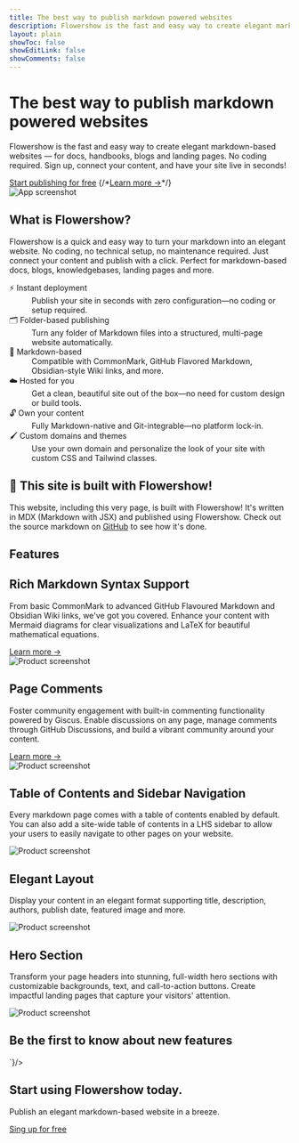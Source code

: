 ```yaml
---
title: The best way to publish markdown powered websites
description: Flowershow is the fast and easy way to create elegant markdown-based websites — for docs, handbooks, blogs and landing pages. No coding required. Sign up, connect your content, and have your site live in seconds!
layout: plain
showToc: false
showEditLink: false
showComments: false
---
```


<div className="bg-white py-12 sm:py-24">
  <div className="mx-auto max-w-7xl px-6 lg:px-8">
    <div className="mx-auto max-w-3xl text-center">
      <h1 className="text-balance text-5xl font-semibold tracking-tight text-gray-900 sm:text-6xl">The best way to publish markdown powered websites</h1>
      <p className="mt-8 text-pretty text-lg font-medium text-gray-500 sm:text-xl/8">Flowershow is the fast and easy way to create elegant markdown-based websites — for docs, handbooks, blogs and landing pages. No coding required. Sign up, connect your content, and have your site live in seconds!</p>
      <div className="mt-10 flex items-center justify-center gap-x-6">
        <a
          href="https://cloud.flowershow.app/"
          className="rounded-md bg-orange-400 px-3.5 py-2.5 text-sm font-semibold text-white shadow hover:bg-orange-300"
        >Start publishing for free</a>
        {/*<a href="#" className="text-sm/6 font-semibold text-gray-900">Learn more <span aria-hidden="true">→</span></a>*/}
      </div>
    </div>
    <div className="mt-16 flow-root sm:mt-24">
      <div className="-m-2 rounded-xl bg-gray-900/5 p-2 ring-1 ring-inset ring-gray-900/10 lg:-m-4 lg:rounded-2xl lg:p-4">
        <img
          alt="App screenshot"
          src="/_r/-/assets/hero.png"
          width={2432}
          height={1442}
          className="rounded-md shadow-2xl ring-1 ring-gray-900/10"
        />
      </div>
    </div>
  </div>
</div>

<div className="bg-white py-8 sm:py-12">
  <div className="mx-auto max-w-7xl px-6 lg:px-8">
    <div className="mx-auto max-w-3xl lg:text-center">
      <h2 className="mt-2 text-pretty text-4xl font-semibold tracking-tight text-gray-900 sm:text-5xl lg:text-balance">What is Flowershow?</h2>
      <p className="mt-6 text-lg/8 text-gray-600">Flowershow is a quick and easy way to turn your markdown into an elegant website. No coding, no technical setup, no maintenance required. Just connect your content and publish with a click. Perfect for markdown-based docs, blogs, knowledgebases, landing pages and more.</p>
    </div>
    <div className="mx-auto mt-16 max-w-3xl sm:mt-20 lg:mt-24 lg:max-w-5xl">
      <dl className="grid grid-cols-1 gap-x-8 gap-y-10 sm:grid-cols-2 lg:grid-cols-3 lg:gap-y-16">
        <div>
          <dt className="font-semibold text-gray-900">
            ⚡️ Instant deployment
          </dt>
          <dd className="mt-2 text-gray-600">
            Publish your site in seconds with zero configuration—no coding or setup required.
          </dd>
        </div>
        <div>
          <dt className="font-semibold text-gray-900">
            🗂️ Folder-based publishing
          </dt>
          <dd className="mt-2 text-gray-600">
            Turn any folder of Markdown files into a structured, multi-page website automatically.
          </dd>
        </div>
        <div>
          <dt className="font-semibold text-gray-900">
            📠 Markdown-based
          </dt>
          <dd className="mt-2 text-gray-600">
            Compatible with CommonMark, GitHub Flavored Markdown, Obsidian-style Wiki links, and more.
          </dd>
        </div>
        <div>
          <dt className="font-semibold text-gray-900">
            ☁️ Hosted for you
          </dt>
          <dd className="mt-2 text-gray-600">
            Get a clean, beautiful site out of the box—no need for custom design or build tools.
          </dd>
        </div>
        <div>
          <dt className="font-semibold text-gray-900">
            🔓 Own your content
          </dt>
          <dd className="mt-2 text-gray-600">
            Fully Markdown-native and Git-integrable—no platform lock-in.
          </dd>
        </div>
        <div>
          <dt className="font-semibold text-gray-900">
            🖌️ Custom domains and themes
          </dt>
          <dd className="mt-2 text-gray-600">
            Use your own domain and personalize the look of your site with custom CSS and Tailwind classes.
          </dd>
        </div>
      </dl>
    </div>
  </div>
</div>


<div className="bg-orange-50 py-12 sm:py-24 my-12">
  <div className="mx-auto max-w-7xl px-6 lg:px-8">
    <div className="mx-auto max-w-3xl lg:text-center">
      <h2 className="mt-2 text-pretty text-3xl font-semibold tracking-tight text-gray-900 sm:text-4xl lg:text-balance">💐 This site is built with Flowershow!</h2>
      <p className="mt-6 text-lg/8 text-gray-600">This website, including this very page, is built with Flowershow! It's written in MDX (Markdown with JSX) and published using Flowershow. Check out the source markdown on <a href="https://github.com/flowershow/flowershow-app" className="text-orange-400 hover:text-orange-300">GitHub</a> to see how it's done.</p>
    </div>
  </div>
</div>
    
<h2 id="features" className="sr-only">Features</h2>
<div className="overflow-hidden bg-white py-8 sm:py-12">
  <div className="mx-auto max-w-7xl px-6 lg:px-8">
    <div className="mx-auto grid max-w-2xl grid-cols-1 gap-x-8 gap-y-16 sm:gap-y-20 lg:mx-0 lg:max-w-none lg:grid-cols-2">
      <div className="lg:ml-auto lg:pl-4 lg:pt-4">
        <div className="lg:max-w-lg">
          <h2 className="mt-2 text-pretty text-4xl font-semibold tracking-tight text-gray-900 sm:text-5xl">Rich Markdown Syntax Support</h2>
          <p className="mt-6 text-lg/8 text-gray-600">From basic CommonMark to advanced GitHub Flavoured Markdown and Obsidian Wiki links, we've got you covered. Enhance your content with Mermaid diagrams for clear visualizations and LaTeX for beautiful mathematical equations.</p>
          <a href="/docs/syntax" className="inline-block mt-4 text-lg/6 font-semibold text-gray-900 underline">Learn more <span aria-hidden="true">→</span></a>
        </div>
      </div>
      <div className="flex items-start justify-end lg:order-first">
        <img
          alt="Product screenshot"
          src="/_r/-/assets/syntax.png"
          width={2432}
          height={1442}
          className="w-[48rem] max-w-none rounded-xl shadow-xl ring-1 ring-gray-400/10 sm:w-[57rem]"
        />
      </div>
    </div>
  </div>
</div>

<div className="overflow-hidden bg-white py-8 sm:py-12">
  <div className="mx-auto max-w-7xl px-6 lg:px-8">
    <div className="mx-auto grid max-w-2xl grid-cols-1 gap-x-8 gap-y-16 sm:gap-y-20 lg:mx-0 lg:max-w-none lg:grid-cols-2">
      <div className="lg:pr-8 lg:pt-4">
        <div className="lg:max-w-lg">
          <h2 className="mt-2 text-pretty text-4xl font-semibold tracking-tight text-gray-900 sm:text-5xl">Page Comments</h2>
          <p className="mt-6 text-lg/8 text-gray-600">Foster community engagement with built-in commenting functionality powered by Giscus. Enable discussions on any page, manage comments through GitHub Discussions, and build a vibrant community around your content.</p>
          <a href="/docs/comments" className="inline-block mt-4 text-lg/6 font-semibold text-gray-900 underline">Learn more <span aria-hidden="true">→</span></a>
        </div>
      </div>
      <img
        alt="Product screenshot"
        src="/_r/-/assets/comments.png"
        width={2432}
        height={1442}
        className="w-[48rem] max-w-none rounded-xl shadow-xl ring-1 ring-gray-400/10 sm:w-[57rem] md:-ml-4 lg:-ml-0"
      />
    </div>
  </div>
</div>

<div className="overflow-hidden bg-white py-8 sm:py-12">
  <div className="mx-auto max-w-7xl px-6 lg:px-8">
    <div className="mx-auto grid max-w-2xl grid-cols-1 gap-x-8 gap-y-16 sm:gap-y-20 lg:mx-0 lg:max-w-none lg:grid-cols-2">
      <div className="lg:ml-auto lg:pl-4 lg:pt-4">
        <div className="lg:max-w-lg">
          <h2 className="mt-2 text-pretty text-4xl font-semibold tracking-tight text-gray-900 sm:text-5xl">Table of Contents and Sidebar Navigation</h2>
          <p className="mt-6 text-lg/8 text-gray-600">Every markdown page comes with a table of contents enabled by default. You can also add a site-wide table of contents in a LHS sidebar to allow your users to easily navigate to other pages on your website.</p>
        </div>
      </div>
      <div className="flex items-start justify-end lg:order-first">
        <img
          alt="Product screenshot"
          src="/_r/-/assets/toc_and_sitemap.png"
          width={2432}
          height={1442}
          className="w-[48rem] max-w-none rounded-xl shadow-xl ring-1 ring-gray-400/10 sm:w-[57rem]"
        />
      </div>
    </div>
  </div>
</div>

<div className="overflow-hidden bg-white py-8 sm:py-12">
  <div className="mx-auto max-w-7xl px-6 lg:px-8">
    <div className="mx-auto grid max-w-2xl grid-cols-1 gap-x-8 gap-y-16 sm:gap-y-20 lg:mx-0 lg:max-w-none lg:grid-cols-2">
      <div className="lg:pr-8 lg:pt-4">
        <div className="lg:max-w-lg">
          <h2 className="mt-2 text-pretty text-4xl font-semibold tracking-tight text-gray-900 sm:text-5xl">Elegant Layout</h2>
          <p className="mt-6 text-lg/8 text-gray-600">Display your content in an elegant format supporting title, description, authors, publish date, featured image and more.</p>
        </div>
      </div>
      <img
        alt="Product screenshot"
        src="/_r/-/assets/page_header.png"
        width={2432}
        height={1442}
        className="w-[48rem] max-w-none rounded-xl shadow-xl ring-1 ring-gray-400/10 sm:w-[57rem] md:-ml-4 lg:-ml-0"
      />
    </div>
  </div>
</div>


<div className="overflow-hidden bg-white py-8 sm:py-12">
  <div className="mx-auto max-w-7xl px-6 lg:px-8">
    <div className="mx-auto grid max-w-2xl grid-cols-1 gap-x-8 gap-y-16 sm:gap-y-20 lg:mx-0 lg:max-w-none lg:grid-cols-2">
      <div className="lg:ml-auto lg:pl-4 lg:pt-4">
        <div className="lg:max-w-lg">
          <h2 className="mt-2 text-pretty text-4xl font-semibold tracking-tight text-gray-900 sm:text-5xl">Hero Section</h2>
          <p className="mt-6 text-lg/8 text-gray-600">Transform your page headers into stunning, full-width hero sections with customizable backgrounds, text, and call-to-action buttons. Create impactful landing pages that capture your visitors' attention.</p>
        </div>
      </div>
      <div className="flex items-start justify-end lg:order-first">
        <img
          alt="Product screenshot"
          src="/_r/-/assets/hero-layout.png"
          width={2432}
          height={1442}
          className="w-[48rem] max-w-none rounded-xl shadow-xl ring-1 ring-gray-400/10 sm:w-[57rem]"
        />
      </div>
    </div>
  </div>
</div>

<div className="bg-white py-12 sm:py-24 my-12">
  <div className="mx-auto max-w-7xl px-6 lg:px-8">
      <h2 className="mb-4 text-pretty text-balance text-4xl font-semibold tracking-tight text-gray-900 sm:mb-6 sm:text-5xl">Be the first to know about new features</h2>
      <CustomHtml html={`<iframe data-tally-src="https://tally.so/embed/mYy8k6?alignLeft=1&hideTitle=1&transparentBackground=1&dynamicHeight=1" width="100%" height="157" frameBorder="0" marginHeight="0" marginWidth="0" title="Want product news and updates? Sign up for our newsletter."></iframe><script async src="https://tally.so/widgets/embed.js"></script>`}/>
  </div>
</div>

<div className="bg-slate-900 mt-16 sm:mt-20 md:mt-24">
  <div className="px-6 py-24 sm:px-6 sm:py-32 lg:px-8">
    <div className="mx-auto max-w-2xl text-center">
      <h2 className="text-balance text-4xl font-semibold tracking-tight text-white sm:text-5xl">Start using Flowershow today.</h2>
      <p className="mx-auto mt-6 max-w-xl text-pretty text-lg/8 text-slate-100">Publish an elegant markdown-based website in a breeze.</p>
      <div className="mt-10 flex items-center justify-center gap-x-6">
        <a
          href="https://cloud.flowershow.app/"
          className="rounded-md bg-white px-3.5 py-2.5 text-sm font-semibold text-slate-900 shadow hover:bg-primary-faint"
        >Sing up for free</a>
      </div>
    </div>
  </div>
</div>
